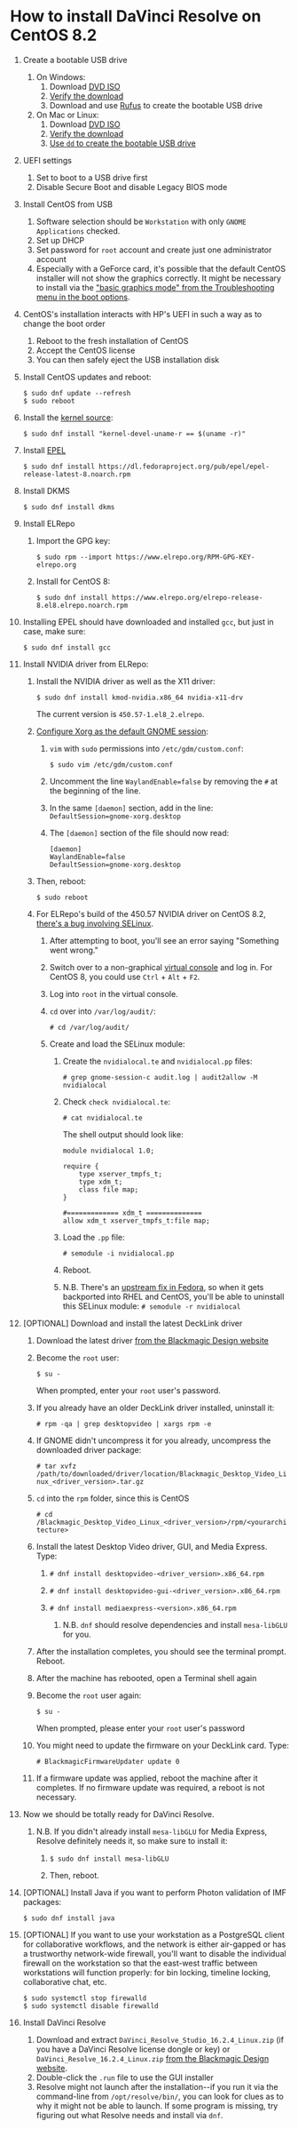# How to install DaVinci Resolve on CentOS 8.2

1. Create a bootable USB drive
	1. On Windows:
		1. Download [DVD ISO](https://www.centos.org/download/)
		1. [Verify the download](https://wiki.centos.org/TipsAndTricks/sha256sum)
		1. Download and use [Rufus](https://rufus.ie/) to create the bootable USB drive
	1. On Mac or Linux:
		1. Download [DVD ISO](https://www.centos.org/download/)
		1. [Verify the download](https://wiki.centos.org/TipsAndTricks/sha256sum)
		1. [Use `dd` to create the bootable USB drive](https://wiki.centos.org/HowTos/InstallFromUSBkey)
1. UEFI settings
	1. Set to boot to a USB drive first
	1. Disable Secure Boot and disable Legacy BIOS mode
1. Install CentOS from USB
	1. Software selection should be `Workstation` with only `GNOME Applications` checked.
	1. Set up DHCP
	1. Set password for `root` account and create just one administrator account
	1. Especially with a GeForce card, it's possible that the default CentOS installer will not show the graphics correctly. It might be necessary to install via the ["basic graphics mode" from the Troubleshooting menu in the boot options](https://docs.centos.org/en-US/centos/install-guide/Trouble-x86/#_problems_with_booting_into_the_graphical_installation).
1. CentOS's installation interacts with HP's UEFI in such a way as to change the boot order
	1. Reboot to the fresh installation of CentOS
	1. Accept the CentOS license
	1. You can then safely eject the USB installation disk
1. Install CentOS updates and reboot:
	
	```
	$ sudo dnf update --refresh
	$ sudo reboot
	```	
1. Install the [kernel source](https://wiki.centos.org/HowTos/I_need_the_Kernel_Source):
	
	```$ sudo dnf install "kernel-devel-uname-r == $(uname -r)"```
1. Install [EPEL](https://fedoraproject.org/wiki/EPEL)
	
	```$ sudo dnf install https://dl.fedoraproject.org/pub/epel/epel-release-latest-8.noarch.rpm```
1. Install DKMS
	
	```$ sudo dnf install dkms```
1. Install ELRepo
	1. Import the GPG key:
		
		```$ sudo rpm --import https://www.elrepo.org/RPM-GPG-KEY-elrepo.org```
		
	1. Install for CentOS 8:
	
		```$ sudo dnf install https://www.elrepo.org/elrepo-release-8.el8.elrepo.noarch.rpm```

1. Installing EPEL should have downloaded and installed `gcc`, but just in case, make sure:

	```$ sudo dnf install gcc```

1. Install NVIDIA driver from ELRepo:
	1. Install the NVIDIA driver as well as the X11 driver:
	
		```$ sudo dnf install kmod-nvidia.x86_64 nvidia-x11-drv```
	
		The current version is `450.57-1.el8_2.elrepo`.
	
	1. [Configure Xorg as the default GNOME session](https://docs.fedoraproject.org/en-US/quick-docs/configuring-xorg-as-default-gnome-session/):
		1. `vim` with `sudo` permissions into `/etc/gdm/custom.conf`:
		
			```$ sudo vim /etc/gdm/custom.conf```
		
		1. Uncomment the line `WaylandEnable=false` by removing the `#` at the beginning of the line.
		
		1. In the same `[daemon]` section, add in the line: `DefaultSession=gnome-xorg.desktop`
		
		1. The `[daemon]` section of the file should now read:
		
			```
			[daemon]
			WaylandEnable=false
			DefaultSession=gnome-xorg.desktop
			```
			
	1. Then, reboot:
	
		```$ sudo reboot```
	
	1. For ELRepo's build of the 450.57 NVIDIA driver on CentOS 8.2, [there's a bug involving SELinux](https://elrepo.org/bugs/view.php?id=1022).
		
		1. After attempting to boot, you'll see an error saying "Something went wrong."
		
		1. Switch over to a non-graphical [virtual console](https://en.wikipedia.org/wiki/Virtual_console) and log in. For CentOS 8, you could use `Ctrl` + `Alt` + `F2`.
		
		1. Log into `root` in the virtual console.
		
		1. `cd` over into `/var/log/audit/`:
		
			```# cd /var/log/audit/```
		
		1. Create and load the SELinux module:
			1. Create the `nvidialocal.te` and `nvidialocal.pp` files:
		
				```# grep gnome-session-c audit.log | audit2allow -M nvidialocal```
			
			1. Check `check nvidialocal.te`:
			
				```# cat nvidialocal.te```
				
				The shell output should look like:
				
				```
				module nvidialocal 1.0;
				
				require {
					type xserver_tmpfs_t;
					type xdm_t;
					class file map;
				}
				
				#============= xdm_t ==============
				allow xdm_t xserver_tmpfs_t:file map;
				```
				
			1. Load the `.pp` file:
				
				```# semodule -i nvidialocal.pp```
				
			1. Reboot.
			
			1. N.B. There's an [upstream fix in Fedora](https://github.com/fedora-selinux/selinux-policy/pull/312), so when it gets backported into RHEL and CentOS, you'll be able to uninstall this SELinux module:
				```# semodule -r nvidialocal```

		
1. [OPTIONAL] Download and install the latest DeckLink driver

	1. Download the latest driver [from the Blackmagic Design website](https://www.blackmagicdesign.com/support/family/capture-and-playback)
	1. Become the `root` user:
		
		```$ su -```
		
		When prompted, enter your `root` user's password.
		
	1. If you already have an older DeckLink driver installed, uninstall it:
		
		```# rpm -qa | grep desktopvideo | xargs rpm -e```
		
	1. If GNOME didn't uncompress it for you already, uncompress the downloaded driver package:
		
		```# tar xvfz /path/to/downloaded/driver/location/Blackmagic_Desktop_Video_Linux_<driver_version>.tar.gz```
		
	1. `cd` into the `rpm` folder, since this is CentOS
	
		```# cd /Blackmagic_Desktop_Video_Linux_<driver_version>/rpm/<yourarchitecture>```
		
	1. Install the latest Desktop Video driver, GUI, and Media Express. Type:

		1. ```# dnf install desktopvideo-<driver_version>.x86_64.rpm```

		1. ```# dnf install desktopvideo-gui-<driver_version>.x86_64.rpm```
		
		1. ```# dnf install mediaexpress-<version>.x86_64.rpm```
		
			1. N.B. `dnf` should resolve dependencies and install `mesa-libGLU` for you.
		
	1. After the installation completes, you should see the terminal prompt. Reboot.
	1. After the machine has rebooted, open a Terminal shell again
	1. Become the `root` user again:
		
		```$ su -```
		
		When prompted, please enter your `root` user's password
		
	1. You might need to update the firmware on your DeckLink card. Type:
		
		```# BlackmagicFirmwareUpdater update 0```
		
	1.  If a firmware update was applied, reboot the machine after it completes. If no firmware update was required, a reboot is not necessary.

1. Now we should be totally ready for DaVinci Resolve.
	1. N.B. If you didn't already install `mesa-libGLU` for Media Express, Resolve definitely needs it, so make sure to install it:
		
		1. `$ sudo dnf install mesa-libGLU`
		
		1. Then, reboot.
		
1. [OPTIONAL] Install Java if you want to perform Photon validation of IMF packages:

	```$ sudo dnf install java```
	
	
1. [OPTIONAL] If you want to use your workstation as a PostgreSQL client for collaborative workflows, and the network is either air-gapped or has a trustworthy network-wide firewall, you'll want to disable the individual firewall on the workstation so that the east-west traffic between workstations will function properly: for bin locking, timeline locking, collaborative chat, etc.

	```
	$ sudo systemctl stop firewalld
	$ sudo systemctl disable firewalld
	```
		
1. Install DaVinci Resolve
	1. Download and extract `DaVinci_Resolve_Studio_16.2.4_Linux.zip` (if you have a DaVinci Resolve license dongle or key) or `DaVinci_Resolve_16.2.4_Linux.zip` [from the Blackmagic Design website](https://www.blackmagicdesign.com/support/family/davinci-resolve-and-fusion).
	1. Double-click the `.run` file to use the GUI installer
	1. Resolve might not launch after the installation--if you run it via the command-line from `/opt/resolve/bin/`, you can look for clues as to why it might not be able to launch. If some program is missing, try figuring out what Resolve needs and install via `dnf`.
